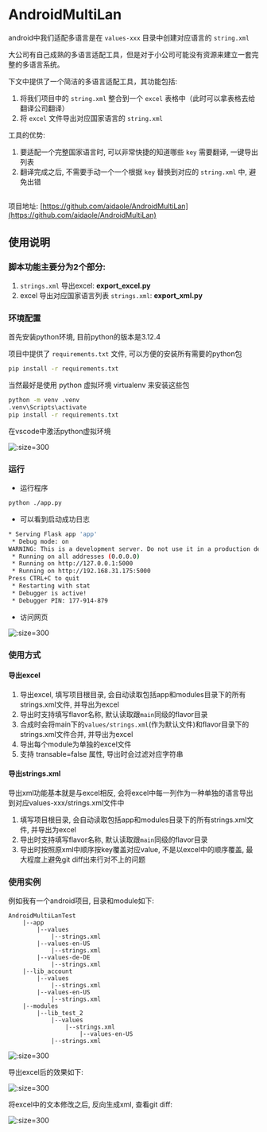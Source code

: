 # AndroidMultiLan

android中我们适配多语言是在 `values-xxx` 目录中创建对应语言的 `string.xml`

大公司有自己成熟的多语言适配工具，但是对于小公司可能没有资源来建立一套完整的多语言系统。

下文中提供了一个简洁的多语言适配工具，其功能包括:

1. 将我们项目中的 `string.xml` 整合到一个 `excel` 表格中（此时可以拿表格去给翻译公司翻译）
2. 将 `excel` 文件导出对应国家语言的 `string.xml`

工具的优势:

1. 要适配一个完整国家语言时, 可以非常快捷的知道哪些 `key` 需要翻译, 一键导出列表
2. 翻译完成之后, 不需要手动一个一个根据 `key` 替换到对应的 `string.xml` 中, 避免出错

## 

项目地址: [https://github.com/aidaole/AndroidMultiLan](https://github.com/aidaole/AndroidMultiLan)

## 使用说明

### 脚本功能主要分为2个部分:

1. `strings.xml` 导出excel: **export_excel.py**
2. excel 导出对应国家语言列表 `strings.xml`: **export_xml.py**

### 环境配置

首先安装python环境, 目前python的版本是3.12.4

项目中提供了 `requirements.txt` 文件, 可以方便的安装所有需要的python包

```bash
pip install -r requirements.txt
```

当然最好是使用 python 虚拟环境 virtualenv 来安装这些包

```bash
python -m venv .venv
.venv\Scripts\activate
pip install -r requirements.txt
```
在vscode中激活python虚拟环境

![](images/README/2024-10-29-21-11-00.png ':size=300')

### 运行

* 运行程序

```bash
python ./app.py
```

* 可以看到启动成功日志

```bash
* Serving Flask app 'app'
 * Debug mode: on
WARNING: This is a development server. Do not use it in a production deployment. Use a production WSGI server instead.
 * Running on all addresses (0.0.0.0)
 * Running on http://127.0.0.1:5000
 * Running on http://192.168.31.175:5000
Press CTRL+C to quit
 * Restarting with stat
 * Debugger is active!
 * Debugger PIN: 177-914-879
```

* 访问网页

![](images/README/2024-10-29-21-25-35.png ':size=300')

### 使用方式

#### 导出excel

1. 导出excel, 填写项目根目录, 会自动读取包括app和modules目录下的所有strings.xml文件, 并导出为excel
2. 导出时支持填写flavor名称, 默认读取跟`main`同级的flavor目录
3. 合成时会将main下的`values/strings.xml`(作为默认文件)和flavor目录下的strings.xml文件合并, 并导出为excel
4. 导出每个module为单独的excel文件
5. 支持 transable=false 属性, 导出时会过滤对应字符串


#### 导出strings.xml

导出xml功能基本就是与excel相反, 会将excel中每一列作为一种单独的语言导出到对应values-xxx/strings.xml文件中

1. 填写项目根目录, 会自动读取包括app和modules目录下的所有strings.xml文件, 并导出为excel
2. 导出时支持填写flavor名称, 默认读取跟`main`同级的flavor目录
3. 导出时按照原xml中顺序按key覆盖对应value, 不是以excel中的顺序覆盖, 最大程度上避免git diff出来行对不上的问题

### 使用实例

例如我有一个android项目, 目录和module如下:

```
AndroidMultiLanTest
    |--app
        |--values
            |--strings.xml
        |--values-en-US
            |--strings.xml
        |--values-de-DE
            |--strings.xml
    |--lib_account
        |--values
            |--strings.xml
        |--values-en-US
            |--strings.xml
    |--modules
        |--lib_test_2
            |--values
                |--strings.xml
                    |--values-en-US
            |--strings.xml
```

![](images/README/2024-10-29-22-36-58.png ':size=300')

导出excel后的效果如下:

![](images/README/2024-10-29-22-34-15.png ':size=300')

将excel中的文本修改之后, 反向生成xml, 查看git diff:

![](images/README/2024-10-29-22-35-47.png ':size=300')

